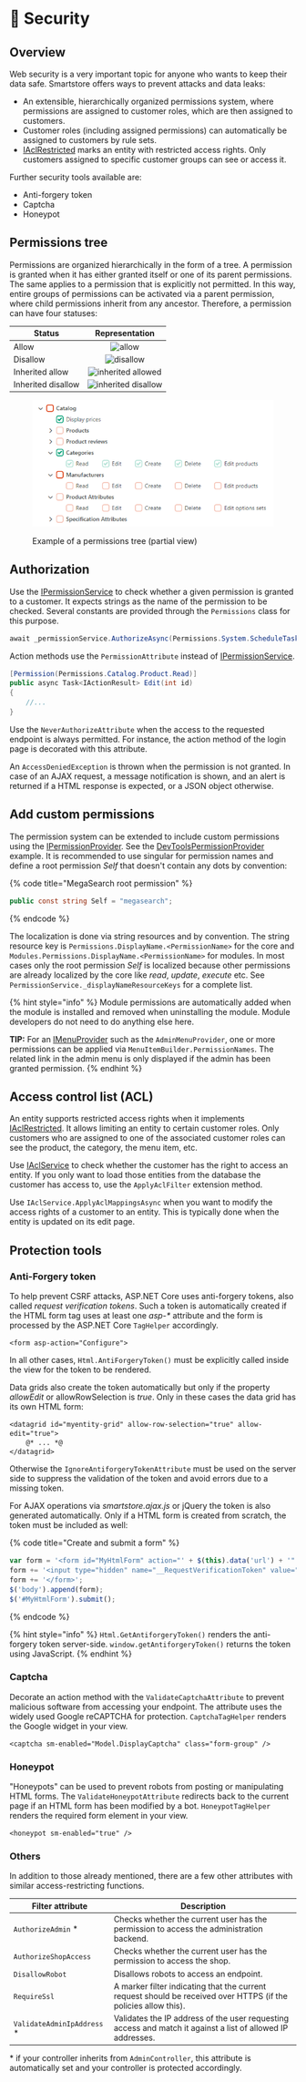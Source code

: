 # 🐣 Security

## Overview

Web security is a very important topic for anyone who wants to keep their data safe. Smartstore offers ways to prevent attacks and data leaks:

* An extensible, hierarchically organized permissions system, where permissions are assigned to customer roles, which are then assigned to customers.
* Customer roles (including assigned permissions) can automatically be assigned to customers by rule sets.
* [IAclRestricted](https://github.com/smartstore/Smartstore/blob/main/src/Smartstore.Core/Platform/Security/Domain/IAclRestricted.cs) marks an entity with restricted access rights. Only customers assigned to specific customer groups can see or access it.

Further security tools available are:

* Anti-forgery token
* Captcha
* Honeypot

## Permissions tree

Permissions are organized hierarchically in the form of a tree. A permission is granted when it has either granted itself or one of its parent permissions. The same applies to a permission that is explicitly not permitted. In this way, entire groups of permissions can be activated via a parent permission, where child permissions inherit from any ancestor. Therefore, a permission can have four statuses:

| Status             |                                                                                                                              Representation                                                                                                                             |
| ------------------ | :---------------------------------------------------------------------------------------------------------------------------------------------------------------------------------------------------------------------------------------------------------------------: |
| Allow              |              <img src="https://files.gitbook.com/v0/b/gitbook-x-prod.appspot.com/o/spaces%2FDOZxBBKmB9QIuwBDsOtV%2Fuploads%2FfB5HSEioUC73HF0ObuEk%2Fallow.png?alt=media&#x26;token=aedbd684-9962-4b88-8bfa-7c336228752c" alt="allow" data-size="original">              |
| Disallow           |           <img src="https://files.gitbook.com/v0/b/gitbook-x-prod.appspot.com/o/spaces%2FDOZxBBKmB9QIuwBDsOtV%2Fuploads%2F5Na3oItBQPT5bjXtED3j%2Fdisallow.png?alt=media&#x26;token=099a22d6-77ab-48ff-9c34-672bb43f5b4b" alt="disallow" data-size="original">           |
| Inherited allow    |  <img src="https://files.gitbook.com/v0/b/gitbook-x-prod.appspot.com/o/spaces%2FDOZxBBKmB9QIuwBDsOtV%2Fuploads%2FEW9i1xSUgMz9tEPW8sNI%2Finherited-allowed.png?alt=media&#x26;token=9a6e78e0-4cca-4ba9-950a-8b4821afa0d8" alt="inherited allowed" data-size="original">  |
| Inherited disallow | <img src="https://files.gitbook.com/v0/b/gitbook-x-prod.appspot.com/o/spaces%2FDOZxBBKmB9QIuwBDsOtV%2Fuploads%2FShqZ28gckwbOQxY3x7ZL%2Finherited-disallow.png?alt=media&#x26;token=1bdd0e95-5e09-47ac-a199-c2dd92c9fea4" alt="inherited disallow" data-size="original"> |

<figure><img src="../../.gitbook/assets/permission-tree.png" alt=""><figcaption><p>Example of a permissions tree (partial view)</p></figcaption></figure>

## Authorization

Use the [IPermissionService](https://github.com/smartstore/Smartstore/blob/main/src/Smartstore.Core/Platform/Security/Services/IPermissionService.cs) to check whether a given permission is granted to a customer. It expects strings as the name of the permission to be checked. Several constants are provided through the `Permissions` class for this purpose.

```csharp
await _permissionService.AuthorizeAsync(Permissions.System.ScheduleTask.Execute);
```

Action methods use the `PermissionAttribute` instead of [IPermissionService](https://github.com/smartstore/Smartstore/blob/main/src/Smartstore.Core/Platform/Security/Services/IPermissionService.cs).

```csharp
[Permission(Permissions.Catalog.Product.Read)]
public async Task<IActionResult> Edit(int id)
{
    //...
}
```

Use the `NeverAuthorizeAttribute` when the access to the requested endpoint is always permitted. For instance, the action method of the login page is decorated with this attribute.

An `AccessDeniedException` is thrown when the permission is not granted. In case of an AJAX request, a message notification is shown, and an alert is returned if a HTML response is expected, or a JSON object otherwise.

## Add custom permissions

The permission system can be extended to include custom permissions using the [IPermissionProvider](https://github.com/smartstore/Smartstore/blob/main/src/Smartstore.Core/Platform/Security/Services/IPermissionProvider.cs). See the [DevToolsPermissionProvider](https://github.com/smartstore/Smartstore/blob/main/src/Smartstore.Modules/Smartstore.DevTools/Permissions.cs) example. It is recommended to use singular for permission names and define a root permission _Self_ that doesn't contain any dots by convention:

{% code title="MegaSearch root permission" %}
```csharp
public const string Self = "megasearch";
```
{% endcode %}

The localization is done via string resources and by convention. The string resource key is `Permissions.DisplayName.<PermissionName>` for the core and `Modules.Permissions.DisplayName.<PermissionName>` for modules. In most cases only the root permission _Self_ is localized because other permissions are already localized by the core like _read_, _update_, _execute_ etc. See `PermissionService._displayNameResourceKeys` for a complete list.

{% hint style="info" %}
Module permissions are automatically added when the module is installed and removed when uninstalling the module. Module developers do not need to do anything else here.

**TIP:** For an [IMenuProvider](https://github.com/smartstore/Smartstore/blob/main/src/Smartstore.Core/Content/Menus/Services/MenuProviders/IMenuProvider.cs) such as the `AdminMenuProvider`, one or more permissions can be applied via `MenuItemBuilder.PermissionNames`. The related link in the admin menu is only displayed if the admin has been granted permission.
{% endhint %}

## Access control list (ACL)

An entity supports restricted access rights when it implements [IAclRestricted](https://github.com/smartstore/Smartstore/blob/main/src/Smartstore.Core/Platform/Security/Domain/IAclRestricted.cs). It allows limiting an entity to certain customer roles. Only customers who are assigned to one of the associated customer roles can see the product, the category, the menu item, etc.

Use [IAclService](https://github.com/smartstore/Smartstore/blob/main/src/Smartstore.Core/Platform/Security/Services/IAclService.cs) to check whether the customer has the right to access an entity. If you only want to load those entities from the database the customer has access to, use the `ApplyAclFilter` extension method.

Use `IAclService.ApplyAclMappingsAsync` when you want to modify the access rights of a customer to an entity. This is typically done when the entity is updated on its edit page.

## Protection tools

### Anti-Forgery token

To help prevent CSRF attacks, ASP.NET Core uses anti-forgery tokens, also called _request verification tokens_. Such a token is automatically created if the HTML form tag uses at least one _asp-\*_ attribute and the form is processed by the ASP.NET Core `TagHelper` accordingly.

```cshtml
<form asp-action="Configure">
```

In all other cases, `Html.AntiForgeryToken()` must be explicitly called inside the view for the token to be rendered.

Data grids also create the token automatically but only if the property _allowEdit_ or allowRowSelection is _true_. Only in these cases the data grid has its own HTML form:

```cshtml
<datagrid id="myentity-grid" allow-row-selection="true" allow-edit="true">
    @* ... *@
</datagrid>
```

Otherwise the `IgnoreAntiforgeryTokenAttribute` must be used on the server side to suppress the validation of the token and avoid errors due to a missing token.

For AJAX operations via _smartstore.ajax.js_ or jQuery the token is also generated automatically. Only if a HTML form is created from scratch, the token must be included as well:

{% code title="Create and submit a form" %}
```javascript
var form = '<form id="MyHtmlForm" action="' + $(this).data('url') + '" method="post">';
form += '<input type="hidden" name="__RequestVerificationToken" value="@Html.GetAntiforgeryToken()">';
form += '</form>';
$('body').append(form);
$('#MyHtmlForm').submit();
```
{% endcode %}

{% hint style="info" %}
`Html.GetAntiforgeryToken()` renders the anti-forgery token server-side. `window.getAntiforgeryToken()` returns the token using JavaScript.
{% endhint %}

### Captcha

Decorate an action method with the `ValidateCaptchaAttribute` to prevent malicious software from accessing your endpoint. The attribute uses the widely used Google reCAPTCHA for protection. `CaptchaTagHelper` renders the Google widget in your view.

```cshtml
<captcha sm-enabled="Model.DisplayCaptcha" class="form-group" />
```

### Honeypot

"Honeypots" can be used to prevent robots from posting or manipulating HTML forms. The `ValidateHoneypotAttribute` redirects back to the current page if an HTML form has been modified by a bot. `HoneypotTagHelper` renders the required form element in your view.

```cshtml
<honeypot sm-enabled="true" />
```

### Others

In addition to those already mentioned, there are a few other attributes with similar access-restricting functions.

| Filter attribute            | Description                                                                                                     |
| --------------------------- | --------------------------------------------------------------------------------------------------------------- |
| `AuthorizeAdmin` \*         | Checks whether the current user has the permission to access the administration backend.                        |
| `AuthorizeShopAccess`       | Checks whether the current user has the permission to access the shop.                                          |
| `DisallowRobot`             | Disallows robots to access an endpoint.                                                                         |
| `RequireSsl`                | A marker filter indicating that the current request should be received over HTTPS (if the policies allow this). |
| `ValidateAdminIpAddress` \* | Validates the IP address of the user requesting access and match it against a list of allowed IP addresses.     |

\* if your controller inherits from `AdminController`, this attribute is automatically set and your controller is protected accordingly.
